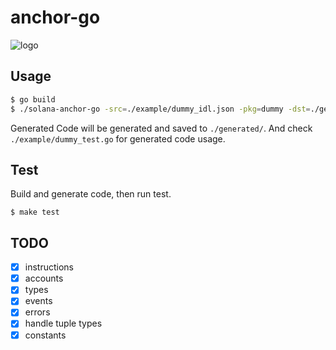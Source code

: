 # anchor-go

![logo](logo.png)

## Usage

```bash
$ go build
$ ./solana-anchor-go -src=./example/dummy_idl.json -pkg=dummy -dst=./generated/dummy
```

Generated Code will be generated and saved to `./generated/`.
And check `./example/dummy_test.go` for generated code usage.

## Test

Build and generate code, then run test.

```
$ make test
```

## TODO

- [x] instructions
- [x] accounts
- [x] types
- [x] events
- [x] errors
- [x] handle tuple types
- [x] constants
